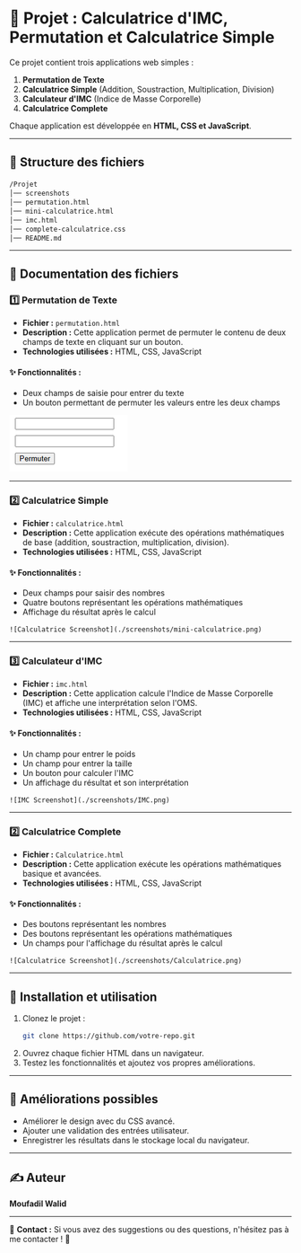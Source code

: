 # 📌 Projet : Calculatrice d'IMC, Permutation et Calculatrice Simple

Ce projet contient trois applications web simples :
1. **Permutation de Texte**
2. **Calculatrice Simple** (Addition, Soustraction, Multiplication, Division)
3. **Calculateur d'IMC** (Indice de Masse Corporelle)
2. **Calculatrice Complete** 

Chaque application est développée en **HTML, CSS et JavaScript**.

---

## 📂 Structure des fichiers

```
/Projet
│── screenshots
│── permutation.html
│── mini-calculatrice.html
│── imc.html
│── complete-calculatrice.css
│── README.md
```

---

## 📝 Documentation des fichiers

### 1️⃣ Permutation de Texte

- **Fichier :** `permutation.html`
- **Description :** Cette application permet de permuter le contenu de deux champs de texte en cliquant sur un bouton.
- **Technologies utilisées :** HTML, CSS, JavaScript

#### ✨ Fonctionnalités :
- Deux champs de saisie pour entrer du texte
- Un bouton permettant de permuter les valeurs entre les deux champs


![Permutation Screenshot](./screenshots/Permutation.png)

---

### 2️⃣ Calculatrice Simple

- **Fichier :** `calculatrice.html`
- **Description :** Cette application exécute des opérations mathématiques de base (addition, soustraction, multiplication, division).
- **Technologies utilisées :** HTML, CSS, JavaScript

#### ✨ Fonctionnalités :
- Deux champs pour saisir des nombres
- Quatre boutons représentant les opérations mathématiques
- Affichage du résultat après le calcul


```
![Calculatrice Screenshot](./screenshots/mini-calculatrice.png)
```

---

### 3️⃣ Calculateur d'IMC

- **Fichier :** `imc.html`
- **Description :** Cette application calcule l'Indice de Masse Corporelle (IMC) et affiche une interprétation selon l'OMS.
- **Technologies utilisées :** HTML, CSS, JavaScript

#### ✨ Fonctionnalités :
- Un champ pour entrer le poids
- Un champ pour entrer la taille
- Un bouton pour calculer l'IMC
- Un affichage du résultat et son interprétation


```
![IMC Screenshot](./screenshots/IMC.png)
```

---

### 2️⃣ Calculatrice Complete

- **Fichier :** `Calculatrice.html`
- **Description :** Cette application exécute les opérations mathématiques basique et avancées.
- **Technologies utilisées :** HTML, CSS, JavaScript

#### ✨ Fonctionnalités :
- Des boutons représentant les nombres
- Des boutons représentant les opérations mathématiques
- Un champs pour l'affichage du résultat après le calcul

```
![Calculatrice Screenshot](./screenshots/Calculatrice.png)
```

---

## 🚀 Installation et utilisation

1. Clonez le projet :
   ```sh
   git clone https://github.com/votre-repo.git
   ```
2. Ouvrez chaque fichier HTML dans un navigateur.
3. Testez les fonctionnalités et ajoutez vos propres améliorations.

---

## 📌 Améliorations possibles
- Améliorer le design avec du CSS avancé.
- Ajouter une validation des entrées utilisateur.
- Enregistrer les résultats dans le stockage local du navigateur.

---

## ✍️ Auteur
**Moufadil Walid**

---

📩 **Contact :** Si vous avez des suggestions ou des questions, n'hésitez pas à me contacter ! 🚀

